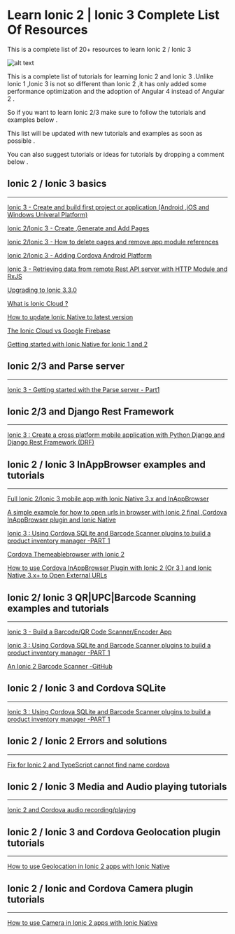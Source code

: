 # Learn Ionic 2 | Ionic 3 Complete List Of Resources

This is a complete list of 20+ resources to learn Ionic 2 / Ionic 3

![alt text](https://www.techiediaries.com/images/content/complete-list-resources-learn-ionic-2-3.png)

This is a complete list of tutorials for learning Ionic 2 and Ionic 3 .Unlike Ionic 1 ,Ionic 3 is not so different 
than Ionic 2 ,it has only added some performance optimization and the adoption of Angular 4 instead of Angular 2 .

So if you want to learn Ionic 2/3 make sure to follow the tutorials and examples below .

This list will be updated with new tutorials and examples as soon as possible .

You can also suggest tutorials or ideas for tutorials by dropping a comment below .

Ionic 2 / Ionic 3 basics 
----------------------------
-----------------------------
[Ionic 3 - Create and build first project or application (Android ,iOS and Windows Univeral Platform)](https://www.techiediaries.com/ionic-create-first-project-app)

[Ionic 2/Ionic 3 - Create ,Generate and Add Pages](https://www.techiediaries.com/ionic-create-generate-add-pages)

[Ionic 2/Ionic 3 - How to delete pages and remove app module references](https://www.techiediaries.com/ionic-delete-pages)

[Ionic 2/Ionic 3 - Adding Cordova Android Platform ](https://www.techiediaries.com/ionic-cordova-add-android-platform)

[Ionic 3 - Retrieving data from remote Rest API server with HTTP Module and RxJS](https://www.techiediaries.com/ionic-3-http-module-rxjs)

[Upgrading to Ionic 3.3.0](https://www.techiediaries.com/ionic-3-3-0-upgrade-instructions)

[What is Ionic Cloud ?](https://www.techiediaries.com/what-is-ionic-cloud)

[How to update Ionic Native to latest version](https://www.techiediaries.com/update-ionic-native-version)

[The Ionic Cloud vs Google Firebase](https://www.techiediaries.com/ionic-cloud-vs-firebase)

[Getting started with Ionic Native for Ionic 1 and 2](https://www.techiediaries.com/getting-started-with-ionic-native-for-ionic-1-2)




Ionic 2/3 and Parse server 
-----------------------------
-----------------------------

[Ionic 3 - Getting started with the Parse server - Part1 ](https://www.techiediaries.com/ionic-parse-server)


Ionic 2/3 and Django Rest Framework 
--------------------------------------
--------------------------------------

[Ionic 3 : Create a cross platform mobile application with Python Django and Django Rest Framework (DRF)](https://www.techiediaries.com/ionic-django-drf-backend)

Ionic 2 / Ionic 3 InAppBrowser examples and tutorials 
----------------------------------------------------------
----------------------------------------------------------

[Full Ionic 2/Ionic 3 mobile app with Ionic Native 3.x and InAppBrowser](https://www.techiediaries.com/ionic-2-3-inappbrowser)

[A simple example for how to open urls in browser with Ionic 2 final ,Cordova InAppBrowser plugin and Ionic Native](https://www.techiediaries.com/cordova-inappbrowser-example-ionic2-native)

[Ionic 3 : Using Cordova SQLite and Barcode Scanner plugins to build a product inventory manager -PART 1 ](https://www.techiediaries.com/ionic-cordova-sqlite-barcode-scanner-product-inventory-manager)

[Cordova Themeablebrowser with Ionic 2 ](https://www.techiediaries.com/ionic-2-webview-themeablebrowser)

[How to use Cordova InAppBrowser Plugin with Ionic 2 (Or 3 ) and Ionic Native 3.x+ to Open External URLs](https://www.techiediaries.com/inappbrowser-ionic-v3)

Ionic 2/ Ionic 3 QR|UPC|Barcode Scanning examples and tutorials 
-----------------------------------
-----------------------------------

[Ionic 3 - Build a Barcode/QR Code Scanner/Encoder App](https://www.techiediaries.com/barcode-qr-code-scanner-encoder-ionic-3/) 

[Ionic 3 : Using Cordova SQLite and Barcode Scanner plugins to build a product inventory manager -PART 1 ](https://www.techiediaries.com/ionic-cordova-sqlite-barcode-scanner-product-inventory-manager)

[An Ionic 2 Barcode Scanner -GitHub](https://github.com/ahnerd/ionic2-barcode-scanner) 


Ionic 2 / Ionic 3 and Cordova SQLite 
----------------------------------------------
----------------------------------------------

[Ionic 3 : Using Cordova SQLite and Barcode Scanner plugins to build a product inventory manager -PART 1 ](https://www.techiediaries.com/ionic-cordova-sqlite-barcode-scanner-product-inventory-manager)


Ionic 2 / Ionic 2 Errors and solutions 
----------------------------------------
----------------------------------------

[Fix for Ionic 2 and TypeScript cannot find name cordova](https://www.techiediaries.com/ionic2-typescript-cannot-find-name-cordova)

Ionic 2 / Ionic 3 Media and Audio playing tutorials 
----------------------
-----------------------

[Ionic 2 and Cordova audio recording/playing](https://www.techiediaries.com/ionic2-native-cordova-audio-playing-recording)


Ionic 2 / Ionic 3 and Cordova Geolocation plugin tutorials 
----------------------------------------------------------
----------------------------------------------------------

[How to use Geolocation in Ionic 2 apps with Ionic Native ](https://www.techiediaries.com/ionic-native-geolocation)

Ionic 2 / Ionic and Cordova Camera plugin tutorials 
--------------------------------------------------------
--------------------------------------------------------

[How to use Camera in Ionic 2 apps with Ionic Native ](https://www.techiediaries.com/ionic-native-camera)


